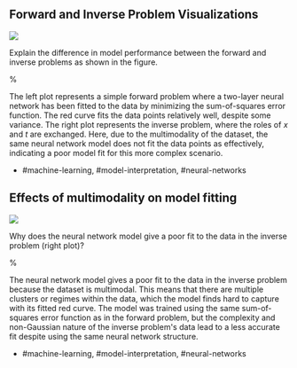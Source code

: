## Forward and Inverse Problem Visualizations

![](https://cdn.mathpix.com/cropped/2024_05_26_cf46115da84aa2e9c64eg-1.jpg?height=470&width=984&top_left_y=1616&top_left_x=640)

Explain the difference in model performance between the forward and inverse problems as shown in the figure.

%

The left plot represents a simple forward problem where a two-layer neural network has been fitted to the data by minimizing the sum-of-squares error function. The red curve fits the data points relatively well, despite some variance. The right plot represents the inverse problem, where the roles of $x$ and $t$ are exchanged. Here, due to the multimodality of the dataset, the same neural network model does not fit the data points as effectively, indicating a poor model fit for this more complex scenario.

- #machine-learning, #model-interpretation, #neural-networks

## Effects of multimodality on model fitting

![](https://cdn.mathpix.com/cropped/2024_05_26_cf46115da84aa2e9c64eg-1.jpg?height=470&width=984&top_left_y=1616&top_left_x=640)

Why does the neural network model give a poor fit to the data in the inverse problem (right plot)?

%

The neural network model gives a poor fit to the data in the inverse problem because the dataset is multimodal. This means that there are multiple clusters or regimes within the data, which the model finds hard to capture with its fitted red curve. The model was trained using the same sum-of-squares error function as in the forward problem, but the complexity and non-Gaussian nature of the inverse problem's data lead to a less accurate fit despite using the same neural network structure.

- #machine-learning, #model-interpretation, #neural-networks